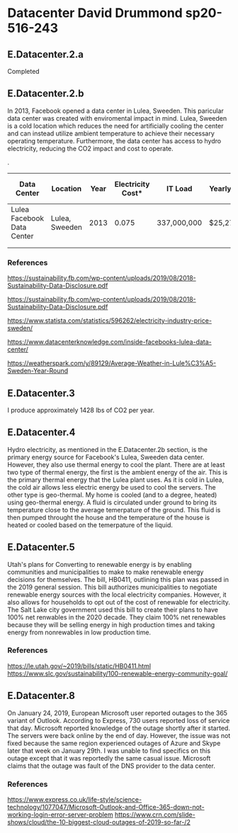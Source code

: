 # Datacenter David Drummond sp20-516-243



## E.Datacenter.2.a

Completed

## E.Datacenter.2.b

In 2013, Facebook opened a data center in Lulea, Sweeden. This paricular data center was created with enviromental impact in mind. Lulea, Sweeden is a cold location which reduces the need for artificially cooling the center and can instead utilize ambient temperature to achieve their necessary operating temperature. Furthermore, the data center has access to hydro electricity, reducing the CO2 impact and cost to operate. 

.<div class="smalltable">

| Data Center | Location | Year | Electricity Cost* | IT Load | Yearly Cost | Yearly CO2 Footprint | Equivalent in Cars |   |
|-------------|----------|------|-------------------|---------|-------------|----------------------|--------------------|---|
| Lulea Facebook Data Center  | Lulea, Sweeden | 2013 | 0.075 | 337,000,000 | $25,275,00 | < 500 Tons | 109 |   |
|             |          |      |                   |         |             |                      |                    |   |
|             |          |      |                   |         |             |                      |                    |   |

</div>

### References

<https://sustainability.fb.com/wp-content/uploads/2019/08/2018-Sustainability-Data-Disclosure.pdf>

<https://sustainability.fb.com/wp-content/uploads/2019/08/2018-Sustainability-Data-Disclosure.pdf>

<https://www.statista.com/statistics/596262/electricity-industry-price-sweden/>

<https://www.datacenterknowledge.com/inside-facebooks-lulea-data-center/>

<https://weatherspark.com/y/89129/Average-Weather-in-Lule%C3%A5-Sweden-Year-Round>

## E.Datacenter.3

 I produce approximately 1428 lbs of CO2 per year.

## E.Datacenter.4

Hydro electricity, as mentioned in the E.Datacenter.2b section, is the primary energy source for Facebook's Lulea, Sweeden data center. 
However, they also use thermal energy to cool the plant. There are at least two type of thermal energy, the first is the ambient energy of the air. This is the primary thermal energy that the Lulea plant uses. As it is cold in Lulea, the cold air allows less electric energy be used to cool the servers. The other type is geo-thermal. My home is cooled (and to a degree, heated) using geo-thermal energy. A fluid is circulated under ground to bring its temperature close to the average temerpature of the ground. This fluid is then pumped throught the house and the temperature of the house is heated or cooled based on the temerpature of the liquid. 

## E.Datacenter.5

Utah's plans for Converting to renewable energy is by enabling communities and municipalities to make to make renewable energy decisions for themselves. The bill, HB0411, outlining this plan was passed in the 2019 general session. This bill authorizes municipalities to negotiate renewable energy sources with the local electricity companies. However, it also allows for households to opt out of the cost of renewable for electricity. The Salt Lake city government used this bill to create their plans to have 100% net renwables in the 2020 decade. They claim 100% net renewables because they will be selling energy in high production times and taking energy from nonrewables in low production time. 

### References

<https://le.utah.gov/~2019/bills/static/HB0411.html>
<https://www.slc.gov/sustainability/100-renewable-energy-community-goal/>

## E.Datacenter.8

On January 24, 2019, European Microsoft user reported outages to the 365 variant of Outlook. According to Express, 730 users reported loss of service that day. Microsoft reported knowledge of the outage shortly after it started. The servers were back online by the end of day. However, the issue was not fixed because the same region experienced outages of Azure and Skype later that week on January 29th. I was unable to find specifics on this outage except that it was reportedly the same casual issue. Microsoft claims that the outage was fault of the DNS provider to the data center. 

### References

<https://www.express.co.uk/life-style/science-technology/1077047/Microsoft-Outlook-and-Office-365-down-not-working-login-error-server-problem>
<https://www.crn.com/slide-shows/cloud/the-10-biggest-cloud-outages-of-2019-so-far-/2>
